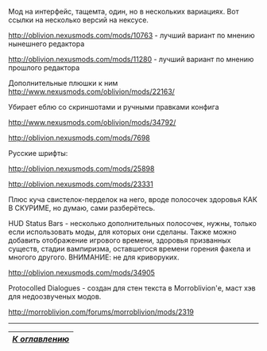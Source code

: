 Мод на интерфейс, тащемта, один, но в нескольких вариациях. Вот ссылки на несколько версий на нексусе.

http://oblivion.nexusmods.com/mods/10763 - лучший вариант по мнению нынешнего редактора

http://oblivion.nexusmods.com/mods/11280 - лучший вариант по мнению прошлого редактора

Дополнительные плюшки к ним http://www.nexusmods.com/oblivion/mods/22163/

Убирает еблю со скриншотами и ручными правками конфига

http://www.nexusmods.com/oblivion/mods/34792/

http://oblivion.nexusmods.com/mods/7698

Русские шрифты:

http://oblivion.nexusmods.com/mods/25898

http://oblivion.nexusmods.com/mods/23331

Плюс куча свистелок-перделок на него, вроде полосочек здоровья КАК В СКУРИМЕ, но думаю, сами разберётесь.

HUD Status Bars - несколько дополнительных полосочек, нужны, только если использовать моды, для которых они сделаны. Также можно добавить отображение игрового времени, здоровья призванных существ, стадии вампиризма, оставшегося времени горения факела и многого другого. ВНИМАНИЕ: не для криворуких.

http://oblivion.nexusmods.com/mods/34905

Protocolled Dialogues - создан для стен текста в Morroblivion'е, маст хэв для недоозвученых модов.

http://morroblivion.com/forums/morroblivion/mods/2319

------

|[*К оглавлению*](../Оглавление.md)|
|:---:|
